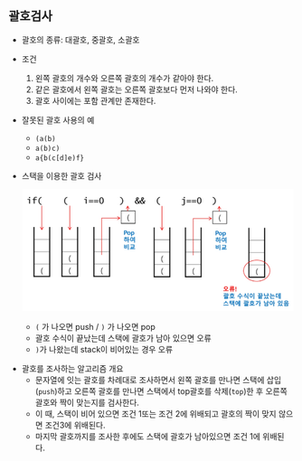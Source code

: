 ## 괄호검사

* 괄호의 종류: 대괄호, 중괄호, 소괄호

* 조건

  1. 왼쪽 괄호의 개수와 오른쪽 괄호의 개수가 같아야 한다.
  2. 같은 괄호에서 왼쪽 괄호는 오른쪽 괄호보다 먼저 나와야 한다.
  3. 괄호 사이에는 포함 관계만 존재한다.

* 잘못된 괄호 사용의 예

  * `(a(b)`
  * `a(b)c)`
  * `a{b(c[d]e)f}`

* 스택을 이용한 괄호 검사

  ![image-20211210003332426](02_괄호검사.assets/image-20211210003332426.png)

  * `(` 가 나오면 push / `)` 가 나오면 pop
  * 괄호 수식이 끝났는데 스택에 괄호가 남아 있으면 오류
  * `)`가 나왔는데 stack이 비어있는 경우 오류

+ 괄호를 조사하는 알고리즘 개요
  * 문자열에 잇는 괄호를 차례대로 조사하면서 왼쪽 괄호를 만나면 스택에 삽입(`push`)하고 오른쪽 괄호를 만나면 스택에서 top괄호를 삭제(`top`)한 후 오른쪽 괄호와 짝이 맞는지를 검사한다. 
  * 이 때, 스택이 비어 있으면 조건 1또는 조건 2에 위배되고 괄호의 짝이 맞지 않으면 조건3에 위배된다.
  * 마지막 괄호까지를 조사한 후에도 스택에 괄호가 남아있으면 조건 1에 위배된다.
